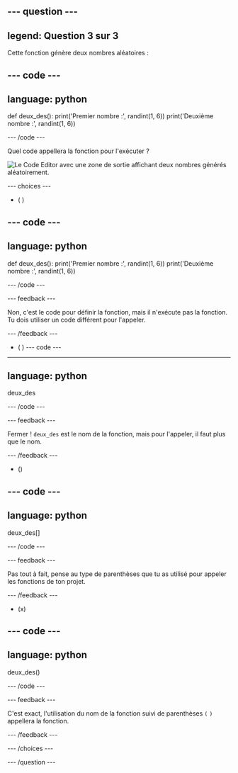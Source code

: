 --- question ---
---
legend: Question 3 sur 3
---

Cette fonction génère deux nombres aléatoires :

--- code ---
---
language: python
---

def deux_des():
    print('Premier nombre :', randint(1, 6))
    print('Deuxième nombre :', randint(1, 6))

--- /code ---

Quel code appellera la fonction pour l'exécuter ?

![Le Code Editor avec une zone de sortie affichant deux nombres générés aléatoirement.](images/quiz3.png)

--- choices ---

- ( )

--- code ---
---
language: python
---

def deux_des():
    print('Premier nombre :', randint(1, 6))
    print('Deuxième nombre :', randint(1, 6))

--- /code ---

 --- feedback ---

 Non, c'est le code pour définir la fonction, mais il n'exécute pas la fonction. Tu dois utiliser un code différent pour l'appeler.

 --- /feedback ---

- ( )
--- code ---
---
language: python
---

deux_des

--- /code ---

 --- feedback ---

Fermer ! `deux_des` est le nom de la fonction, mais pour l'appeler, il faut plus que le nom.

 --- /feedback ---

- ()

--- code ---
---
language: python
---

deux_des[]

--- /code ---

 --- feedback ---

 Pas tout à fait, pense au type de parenthèses que tu as utilisé pour appeler les fonctions de ton projet.

 --- /feedback ---

- (x)

--- code ---
---
language: python
---

deux_des()

--- /code ---

 --- feedback ---

 C'est exact, l'utilisation du nom de la fonction suivi de parenthèses `(` `)` appellera la fonction.

 --- /feedback ---

--- /choices ---

--- /question ---
